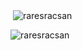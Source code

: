 <p>&nbsp;<img align="center" src="https://github-readme-stats.vercel.app/api?username=raresracsan&show_icons=true&locale=en" alt="raresracsan" /></p>

<p><img align="center" src="https://github-readme-streak-stats.herokuapp.com/?user=raresracsan&" alt="raresracsan" /></p>
